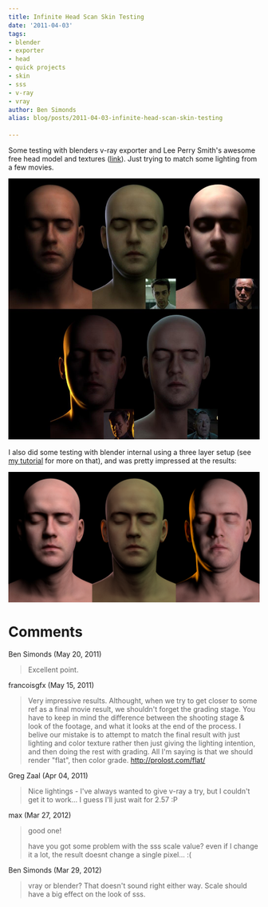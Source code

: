```yaml
---
title: Infinite Head Scan Skin Testing
date: '2011-04-03'
tags:
- blender
- exporter
- head
- quick projects
- skin
- sss
- v-ray
- vray
author: Ben Simonds
alias: blog/posts/2011-04-03-infinite-head-scan-skin-testing

---
```


Some testing with blenders v-ray exporter and Lee Perry Smith's awesome free head model and textures ([link](http://www.ir-ltd.net/infinite-3d-head-scan-released)). Just trying to match some lighting from a few movies.

![>< ><](/images/old/skintests_infinite.jpg)


I also did some testing with blender internal using a three layer setup (see [my tutorial](http://bensimonds.com/2010/05/31/three-layer-sss-in-blender-demystified/) for more on that), and was pretty impressed at the results:

![>< ><](/images/old/in_blender5.png)


# Comments


Ben Simonds (May 20, 2011)
> Excellent point.

francoisgfx (May 15, 2011)
> Very impressive results. 
> Althought, when we try to get closer to some ref as a final movie result, we shouldn't forget the grading stage. 
> You have to keep in mind the difference between the shooting stage &amp; look of the footage, and what it looks at the end of the process. 
> I belive our mistake is to attempt to match the final result with just lighting and color texture rather then just giving the lighting intention, and then doing the rest with grading. 
> All I'm saying is that we should render "flat", then color grade. 
> http://prolost.com/flat/

Greg Zaal (Apr 04, 2011)
> Nice lightings - I've always wanted to give v-ray a try, but I couldn't get it to work... I guess I'll just wait for 2.57 :P

max (Mar 27, 2012)
> good one!
> 
> have you got some problem with the sss scale value? even if I change it a lot, the result doesnt change a single pixel... :(

Ben Simonds (Mar 29, 2012)
> vray or blender? That doesn't sound right either way. Scale should have a big effect on the look of sss.

